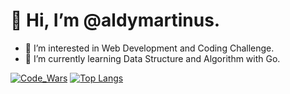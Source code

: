 # 👋 Hi, I’m @aldymartinus.
- 👀 I’m interested in Web Development and Coding Challenge.
- 🌱 I’m currently learning Data Structure and Algorithm with Go.



[![Code_Wars](https://www.codewars.com/users/aldymartinus/badges/small)]( )
[![Top Langs](https://github-readme-stats.vercel.app/api/top-langs/?username=aldymartinus&layout=compact&theme=tokyonight)]( )


<!---
aldymartinus/aldymartinus is a ✨ special ✨ repository because its `README.md` (this file) appears on your GitHub profile.
You can click the Preview link to take a look at your changes.
--->
